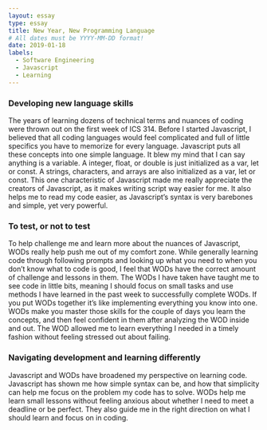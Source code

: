 ```yaml
---
layout: essay
type: essay
title: New Year, New Programming Language
# All dates must be YYYY-MM-DD format!
date: 2019-01-18
labels:
  - Software Engineering
  - Javascript
  - Learning
---
```


### Developing new language skills

  The years of learning dozens of technical terms and nuances of coding were thrown out on the first week of ICS 314. Before I started Javascript, I believed that all coding languages would feel complicated and full of little specifics you have to memorize for every language. Javascript puts all these concepts into one simple language. It blew my mind that I can say anything is a variable. A integer, float, or double is just initialized as a var, let or const. A strings, characters, and arrays are also initialized as a var, let or const. This one characteristic of Javascript made me really appreciate the creators of Javascript, as it makes writing script way easier for me. It also helps me to read my code easier, as Javascript’s syntax is very barebones and simple, yet very powerful.

### To test, or not to test

  To help challenge me and learn more about the nuances of Javascript, WODs really help push me out of my comfort zone. While generally learning code through following prompts and looking up what you need to when you don’t know what to code is good, I feel that WODs have the correct amount of challenge and lessons in them. The WODs I have taken have taught me to see code in little bits, meaning I should focus on small tasks and use methods I have learned in the past week to successfully complete WODs. If you put WODs together it’s like implementing everything you know into one. WODs make you master those skills for the couple of days you learn the concepts, and then feel confident in them after analyzing the WOD inside and out. The WOD allowed me to learn everything I needed in a timely fashion without feeling stressed out about failing.

### Navigating development and learning differently

  Javascript and WODs have broadened my perspective on learning code. Javascript has shown me how simple syntax can be, and how that simplicity can help me focus on the problem my code has to solve. WODs help me learn small lessons without feeling anxious about whether I need to meet a deadline or be perfect. They also guide me in the right direction on what I should learn and focus on in coding.






